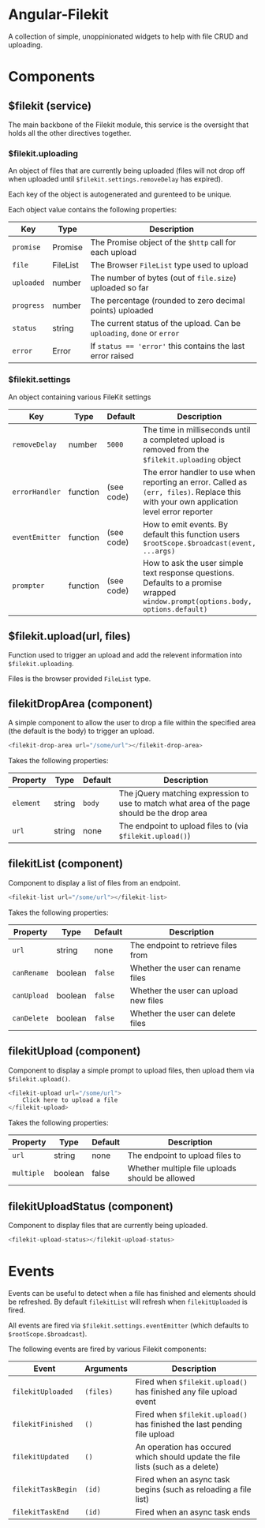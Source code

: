 Angular-Filekit
===============
A collection of simple, unoppinionated widgets to help with file CRUD and uploading.


Components
==========

$filekit (service)
------------------
The main backbone of the Filekit module, this service is the oversight that holds all the other directives together.


### $filekit.uploading
An object of files that are currently being uploaded (files will not drop off when uploaded until `$filekit.settings.removeDelay` has expired).

Each key of the object is autogenerated and gurenteed to be unique.

Each object value contains the following properties:

| Key        | Type     | Description                                                             |
|------------|----------|-------------------------------------------------------------------------|
| `promise`  | Promise  | The Promise object of the `$http` call for each upload                  |
| `file`     | FileList | The Browser `FileList` type used to upload                              |
| `uploaded` | number   | The number of bytes (out of `file.size`) uploaded so far                |
| `progress` | number   | The percentage (rounded to zero decimal points) uploaded                |
| `status`   | string   | The current status of the upload. Can be `uploading`, `done` or `error` |
| `error`    | Error    | If `status == 'error'` this contains the last error raised              |


### $filekit.settings

An object containing various FileKit settings


| Key              | Type       | Default      | Description                                                                                                                               |
|------------------|------------|--------------|-------------------------------------------------------------------------------------------------------------------------------------------|
| `removeDelay`    | number     | `5000`       | The time in milliseconds until a completed upload is removed from the `$filekit.uploading` object                                         |
| `errorHandler`   | function   | (see code)   | The error handler to use when reporting an error. Called as `(err, files)`. Replace this with your own application level error reporter   |
| `eventEmitter`   | function   | (see code)   | How to emit events. By default this function users `$rootScope.$broadcast(event, ...args)`                                                |
| `prompter`       | function   | (see code)   | How to ask the user simple text response questions. Defaults to a promise wrapped `window.prompt(options.body, options.default)`          |


## $filekit.upload(url, files)

Function used to trigger an upload and add the relevent information into `$filekit.uploading`.

Files is the browser provided `FileList` type.


filekitDropArea (component)
---------------------------
A simple component to allow the user to drop a file within the specified area (the default is the body) to trigger an upload.

```javascript
<filekit-drop-area url="/some/url"></filekit-drop-area>
```

Takes the following properties:

| Property  | Type   | Default | Description                                                                                  |
|-----------|--------|---------|----------------------------------------------------------------------------------------------|
| `element` | string | `body`  | The jQuery matching expression to use to match what area of the page should be the drop area |
| `url`     | string | none    | The endpoint to upload files to (via `$filekit.upload()`)                                    |



filekitList (component)
-----------------------
Component to display a list of files from an endpoint.

```javascript
<filekit-list url="/some/url"></filekit-list>
```

Takes the following properties:

| Property    | Type     | Default   | Description                           |
|-------------|----------|-----------|---------------------------------------|
| `url`       | string   | none      | The endpoint to retrieve files from   |
| `canRename` | boolean  | `false`   | Whether the user can rename files     |
| `canUpload` | boolean  | `false`   | Whether the user can upload new files |
| `canDelete` | boolean  | `false`   | Whether the user can delete files     |


filekitUpload (component)
-------------------------
Component to display a simple prompt to upload files, then upload them via `$filekit.upload()`.


```javascript
<filekit-upload url="/some/url">
	Click here to upload a file
</filekit-upload>
```

Takes the following properties:

| Property   | Type    | Default | Description                                     |
|------------|---------|---------|-------------------------------------------------|
| `url`      | string  | none    | The endpoint to upload files to                 |
| `multiple` | boolean | false   | Whether multiple file uploads should be allowed |


filekitUploadStatus (component)
-------------------------------
Component to display files that are currently being uploaded.


```javascript
<filekit-upload-status></filekit-upload-status>
```


Events
======
Events can be useful to detect when a file has finished and elements should be refreshed. By default `filekitList` will refresh when `filekitUploaded` is fired.

All events are fired via `$filekit.settings.eventEmitter` (which defaults to `$rootScope.$broadcast`).

The following events are fired by various Filekit components:

| Event              | Arguments | Description                                                                    |
|--------------------|-----------|--------------------------------------------------------------------------------|
| `filekitUploaded`  | `(files)` | Fired when `$filekit.upload()` has finished any file upload event              |
| `filekitFinished`  | `()`      | Fired when `$filekit.upload()` has finished the last pending file upload       |
| `filekitUpdated`   | `()`      | An operation has occured which should update the file lists (such as a delete) |
| `filekitTaskBegin` | `(id)`    | Fired when an async task begins (such as reloading a file list)                |
| `filekitTaskEnd`   | `(id)`    | Fired when an async task ends                                                  |
